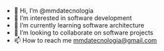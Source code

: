 - 👋 Hi, I’m @mmdatecnologia
- 👀 I’m interested in software development
- 🌱 I’m currently learning software architecture
- 💞️ I’m looking to collaborate on software projects
- 📫 How to reach me mmdatecnologia@gmail.com

<!---
mmdatecnologia/mmdatecnologia is a ✨ special ✨ repository because its `README.md` (this file) appears on your GitHub profile.
You can click the Preview link to take a look at your changes.
--->
